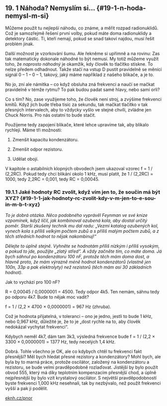 ## 19\. 1 Náhoda? Nemyslím si… {#19-1-n-hoda-nemysl-m-si}

Můžeme použít tu nejlepší náhodu, co známe, a měřit rozpad radionuklidů. Což je samozřejmě řešení první volby, pokud máte doma radionuklidy a detektory částic. Ti, kteří nemají, pokud se snad takoví najdou, musí řešit problém jinak.

Další možnost je vzorkování šumu. Ale řekněme si upřímně a na rovinu: Zas tak matematicky dokonale náhodné to být nemusí. My totiž můžeme využít toho, že _naprosto náhodný_ je okamžik, kdy člověk to tlačítko stiskne. To nelze předem odhadnout. Takže stačí na vstup D pustit pravidelně se měnící signál 0 – 1 – 0 – 1, takový, jaký máme například z našeho blikače, a je to.

No jo, zní ale námitka – co když obsluha zná frekvenci a naučí se mačkat pravidelně v témže rytmu? To pak budou padat samé hlavy, nebo samí orli?

Co s tím? No, zase využijeme toho, že člověk není stroj, a zvýšíme frekvenci kmitů. Když jich bude třeba tisíc za sekundu, tak mačkat tlačítko v tak přesných intervalech, aby to vždycky vyšlo ve stejné chvíli, zvládne jen Chuck Norris. Pro nás ostatní to bude stačit.

Použijeme tedy zapojení blikače, které lehce upravíme tak, aby blikalo rychleji. Máme tři možnosti:

1. Zmenšit kapacitu kondenzátoru.

2. Zmenšit odpor rezistoru.

3. Udělat obojí.

V kapitole o astabilních klopných obvodech jsem ukazoval vzorec f = 1 / (2,2RC). Pokud tedy chci blikání okolo 1 kHz, musí platit, že 1 / (2,2RC) = 1000, tedy 2,2RC = 0,001, tedy RC = 0,00045.

### 19.1.1 Jaké hodnoty RC zvolit, když vím jen to, že součin má být XYZ? {#19-1-1-jak-hodnoty-rc-zvolit-kdy-v-m-jen-to-e-sou-in-m-b-t-xyz}

_To je dobrá otázka. Něco podobného vyprávěl Feynman ve své knize vzpomínek, když líčil, jak kombinoval ozubená kola, aby dostal určitý poměr. Starší zkušený technik mu dal radu: „Vezmi katalog ozubených kol, vynech kola s příliš velkým počtem zubů a s příliš malým počtem zubů, a z těch středních hodnot to nějak nakombinuj!“_

_Dělejte to úplně stejně. Vyhněte se hodnotám příliš nízkým i příliš vysokým, a pokud to jde, použijte „zlatý střed“. A vždy začněte tím, co máte doma. Já bych sáhnul po kondenzátoru 100 nF, protože těch mám doma dost, a hlavně proto, že mám výrazně méně hodnot kondenzátorů (vlastně jen 100n, 33p a pak elektrolyty) než rezistorů (těch mám asi 30 základních hodnot)._

Jak to vychází pro 100 nF?

R = 0,00045 / 0,0000001 = 4500\. Tedy odpor 4k5\. Ten nemám, sáhnu tedy po odporu 4k7\. Bude to nějak moc vadit?

f = 1 / (2,2 × 4700 × 0,0000001) = 967 Hz (zhruba).

Což je hodnota přijatelná, v toleranci – ono je jedno, jestli to bude 1 kHz, nebo 0,967 kHz, důležité je, že to je „dost rychle na to, aby člověk nedokázal vychytat frekvenci“.

Kdybych neměl 4k7, dám tam 3k3, výsledná frekvence bude f = 1 / (2,2 × 3300 × 0,0000001) = 1377 Hz, tedy necelých 1,4 kHz.

Dobrá. Tohle všechno je OK, ale co kdybych chtěl tu frekvenci fakt přesnější? Měl bych hledat přesné rezistory a kondenzátory? Mohl bych, ale byla by to marná práce, protože oscilátor, založený na kondenzátoru a rezistoru, se bude velmi pravděpodobně rozlaďovat. Jistější by bylo použít obvod 555, který má díky teplotním kompenzacím přesnější chod, a úplně nejpřesnější by bylo vzít krystalový oscilátor. S největší pravděpodobností byste frekvenci 1,000 kHz nesehnali, tak by nezbývalo, než použít frekvenci vyšší a pak ji podělit.

[eknh.cz/pnor](https://eknh.cz/pnor)
